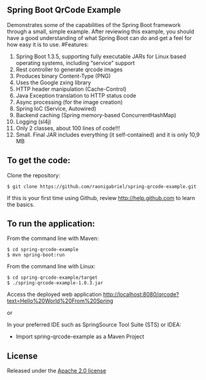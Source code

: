 Spring Boot QrCode Example
-------------------
Demonstrates some of the capabilities of the Spring Boot framework through a small, simple example.
After reviewing this example, you should have a good understanding of what Spring Boot can do and get a feel for how easy it is to use.
#Features:

1. Spring Boot 1.3.5, supporting fully executable JARs for Linux based operating systems, including “service” support
2. Rest controller to generate qrcode images
  1. Produces binary Content-Type (PNG)
  2. Uses the Google zxing library
  3. HTTP header manipulation (Cache-Control)
  4. Java Exception translation to HTTP status code
3. Async processing (for the image creation)
4. Spring IoC (Service, Autowired)
5. Backend caching (Spring memory-based ConcurrentHashMap)
6. Logging (sl4j)
7. Only 2 classes, about 100 lines of code!!! 
8. Small. Final JAR includes everything (it self-contained) and it is only 10,9 MB

To get the code:
-------------------
Clone the repository:

    $ git clone https://github.com/raonigabriel/spring-qrcode-example.git

If this is your first time using Github, review http://help.github.com to learn the basics.

To run the application:
-------------------	
From the command line with Maven:

    $ cd spring-qrcode-example
    $ mvn spring-boot:run 

From the command line with Linux:

    $ cd spring-qrcode-example/target
    $ ./spring-qrcode-example-1.0.3.jar

Access the deployed web application [http://localhost:8080/qrcode?text=Hello%20World%20From%20Spring](http://localhost:8080/qrcode?text=Hello%20World%20From%20Spring)

or

In your preferred IDE such as SpringSource Tool Suite (STS) or IDEA:

* Import spring-qrcode-example as a Maven Project

## License

Released under the [Apache 2.0 license](http://www.apache.org/licenses/LICENSE-2.0.html)

